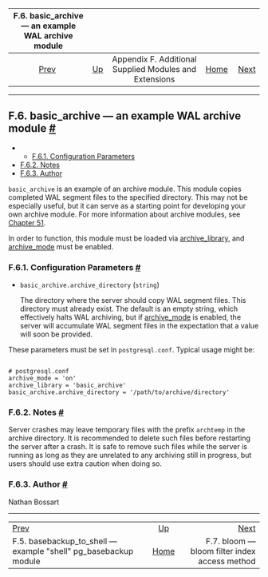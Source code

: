 

|                          F.6. basic\_archive — an example WAL archive module                          |                                                                             |                                                        |                                                       |                                                                     |
| :---------------------------------------------------------------------------------------------------: | :-------------------------------------------------------------------------- | :----------------------------------------------------: | ----------------------------------------------------: | ------------------------------------------------------------------: |
| [Prev](basebackup-to-shell.html "F.5. basebackup_to_shell — example \"shell\" pg_basebackup module")  | [Up](contrib.html "Appendix F. Additional Supplied Modules and Extensions") | Appendix F. Additional Supplied Modules and Extensions | [Home](index.html "PostgreSQL 17devel Documentation") |  [Next](bloom.html "F.7. bloom — bloom filter index access method") |

***

## F.6. basic\_archive — an example WAL archive module [#](#BASIC-ARCHIVE)

  * *   [F.6.1. Configuration Parameters](basic-archive.html#BASIC-ARCHIVE-CONFIGURATION-PARAMETERS)
  * [F.6.2. Notes](basic-archive.html#BASIC-ARCHIVE-NOTES)
  * [F.6.3. Author](basic-archive.html#BASIC-ARCHIVE-AUTHOR)

`basic_archive` is an example of an archive module. This module copies completed WAL segment files to the specified directory. This may not be especially useful, but it can serve as a starting point for developing your own archive module. For more information about archive modules, see [Chapter 51](archive-modules.html "Chapter 51. Archive Modules").

In order to function, this module must be loaded via [archive\_library](runtime-config-wal.html#GUC-ARCHIVE-LIBRARY), and [archive\_mode](runtime-config-wal.html#GUC-ARCHIVE-MODE) must be enabled.

### F.6.1. Configuration Parameters [#](#BASIC-ARCHIVE-CONFIGURATION-PARAMETERS)

* `basic_archive.archive_directory` (`string`)

    The directory where the server should copy WAL segment files. This directory must already exist. The default is an empty string, which effectively halts WAL archiving, but if [archive\_mode](runtime-config-wal.html#GUC-ARCHIVE-MODE) is enabled, the server will accumulate WAL segment files in the expectation that a value will soon be provided.

These parameters must be set in `postgresql.conf`. Typical usage might be:

```

# postgresql.conf
archive_mode = 'on'
archive_library = 'basic_archive'
basic_archive.archive_directory = '/path/to/archive/directory'
```

### F.6.2. Notes [#](#BASIC-ARCHIVE-NOTES)

Server crashes may leave temporary files with the prefix `archtemp` in the archive directory. It is recommended to delete such files before restarting the server after a crash. It is safe to remove such files while the server is running as long as they are unrelated to any archiving still in progress, but users should use extra caution when doing so.

### F.6.3. Author [#](#BASIC-ARCHIVE-AUTHOR)

Nathan Bossart

***

|                                                                                                       |                                                                             |                                                                     |
| :---------------------------------------------------------------------------------------------------- | :-------------------------------------------------------------------------: | ------------------------------------------------------------------: |
| [Prev](basebackup-to-shell.html "F.5. basebackup_to_shell — example \"shell\" pg_basebackup module")  | [Up](contrib.html "Appendix F. Additional Supplied Modules and Extensions") |  [Next](bloom.html "F.7. bloom — bloom filter index access method") |
| F.5. basebackup\_to\_shell — example "shell" pg\_basebackup module                                    |            [Home](index.html "PostgreSQL 17devel Documentation")            |                       F.7. bloom — bloom filter index access method |
